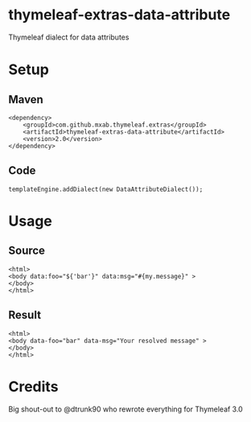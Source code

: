 thymeleaf-extras-data-attribute
===============================

Thymeleaf dialect for data attributes

# Setup
## Maven
    <dependency>
        <groupId>com.github.mxab.thymeleaf.extras</groupId>
        <artifactId>thymeleaf-extras-data-attribute</artifactId>
        <version>2.0</version>
    </dependency>

## Code
    templateEngine.addDialect(new DataAttributeDialect());

# Usage
## Source
    <html>
    <body data:foo="${'bar'}" data:msg="#{my.message}" >
    </body>
    </html>

## Result
    <html>
    <body data-foo="bar" data-msg="Your resolved message" >
    </body>
    </html>

# Credits

Big shout-out to @dtrunk90 who rewrote everything for Thymeleaf 3.0
